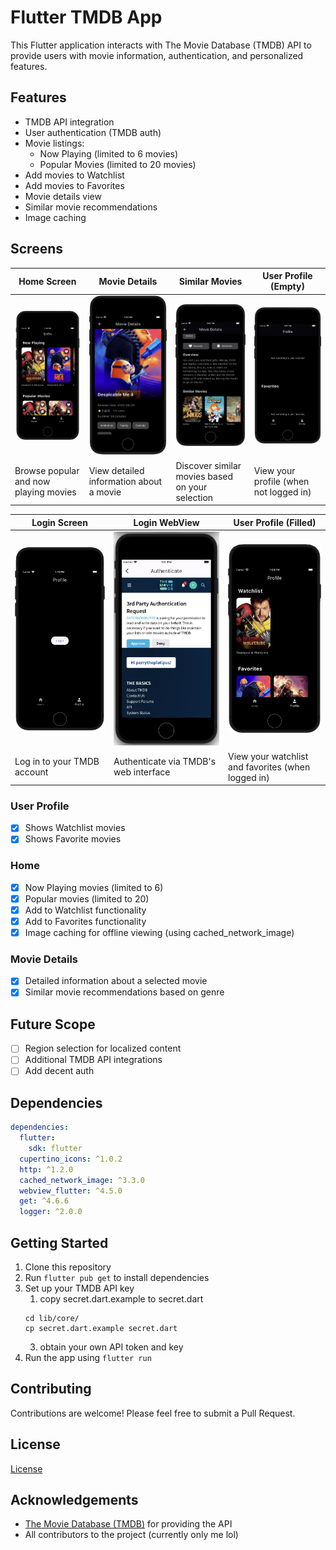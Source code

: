# Flutter TMDB App

This Flutter application interacts with The Movie Database (TMDB) API to provide users with movie information, authentication, and personalized features.

## Features

- TMDB API integration
- User authentication (TMDB auth)
- Movie listings:
  - Now Playing (limited to 6 movies)
  - Popular Movies (limited to 20 movies)
- Add movies to Watchlist
- Add movies to Favorites
- Movie details view
- Similar movie recommendations
- Image caching

## Screens

| Home Screen                           | Movie Details                             | Similar Movies                                  | User Profile (Empty)                                  |
| ------------------------------------- | ----------------------------------------- | ----------------------------------------------- | ----------------------------------------------------- |
| ![Home Screen](images/home_page.webp) | ![Movie Details](images/detail_page.webp) | ![Similar Movies](images/similar.webp)          | ![User Profile Empty](images/profile_page_empty.webp) |
| Browse popular and now playing movies | View detailed information about a movie   | Discover similar movies based on your selection | View your profile (when not logged in)                |

| Login Screen                            | Login WebView                               | User Profile (Filled)                                   |
| --------------------------------------- | ------------------------------------------- | ------------------------------------------------------- |
| ![Login Screen](images/login_page.webp) | ![Login WebView](images/login_webview.webp) | ![User Profile Filled](images/profile_page_filled.webp) |
| Log in to your TMDB account             | Authenticate via TMDB's web interface       | View your watchlist and favorites (when logged in)      |

### User Profile

- [x] Shows Watchlist movies
- [x] Shows Favorite movies

### Home

- [x] Now Playing movies (limited to 6)
- [x] Popular movies (limited to 20)
- [x] Add to Watchlist functionality
- [x] Add to Favorites functionality
- [x] Image caching for offline viewing (using cached_network_image)

### Movie Details

- [x] Detailed information about a selected movie
- [x]  Similar movie recommendations based on genre

## Future Scope

- [ ] Region selection for localized content
- [ ] Additional TMDB API integrations
- [ ] Add decent auth

## Dependencies

```yaml
dependencies:
  flutter:
    sdk: flutter
  cupertino_icons: ^1.0.2
  http: ^1.2.0
  cached_network_image: ^3.3.0
  webview_flutter: ^4.5.0
  get: ^4.6.6
  logger: ^2.0.0
```

## Getting Started

1. Clone this repository
2. Run `flutter pub get` to install dependencies
3. Set up your TMDB API key 
   1. copy secret.dart.example to secret.dart
   ```
   cd lib/core/
   cp secret.dart.example secret.dart
   ```
   3. obtain your own API token and key
4. Run the app using `flutter run`

## Contributing

Contributions are welcome! Please feel free to submit a Pull Request.

## License

[License](LICENSE.txt)

## Acknowledgements

- [The Movie Database (TMDB)](https://www.themoviedb.org/) for providing the API
- All contributors to the project (currently only me lol)
